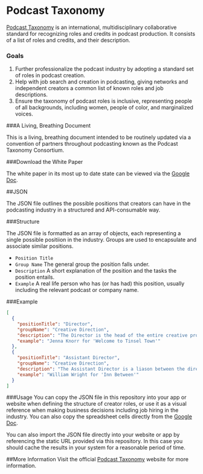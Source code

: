 # Podcast Taxonomy

<a href="https://www.podcasttaxonomy.com" target="_blank">Podcast Taxonomy</a> is an international, multidisciplinary collaborative standard for recognizing roles and credits in podcast production. It consists of a list of roles and credits, and their description.

### Goals

1. Further professionalize the podcast industry by adopting a standard set of roles in podcast creation.
2. Help with job search and creation in podcasting, giving networks and independent creators a common list of known roles and job descriptions.
3. Ensure the taxonomy of podcast roles is inclusive, representing people of all backgrounds, including women, people of color, and marginalized voices.

###A Living, Breathing Document

This is a living, breathing document intended to be routinely updated via a convention of partners throughout podcasting known as the Podcast Taxonomy Consortium.

###Download the White Paper

The white paper in its most up to date state can be viewed via the <a href="https://drive.google.com/file/d/1pkkb6_Kg7Dc33IVgTopJO7QNka3FnH7m/view?usp=sharing" target="_blank">Google Doc</a>.

##JSON

The JSON file outlines the possible positions that creators can have in the podcasting industry in a structured and API-consumable way.

###Structure

The JSON file is formatted as an array of objects, each representing a single possible positiion in the industry. Groups are used to encapsulate and associate similar positions.
- `Position Title`  
- `Group Name` The general group the position falls under.
- `Description` A short explanation of the position and the tasks the position entails.
- `Example` A real life person who has (or has had) this position, usually including the relevant podcast or company name.

###Example
```JSON
[
  {
    "positionTitle": "Director",
    "groupName": "Creative Direction",
    "description": "The Director is the head of the entire creative production, from creative details to logistics. There is typically a single director for a production. This role is primarily seen in fiction podcasts.",
    "example": "Jenna Knorr for 'Welcome to Tinsel Town'"
  },
  {
    "positionTitle": "Assistant Director",
    "groupName": "Creative Direction",
    "description": "The Assistant Director is a liason between the director and the rest of the production, often coordinating the daily logistics of production. There may be multiple assistant directors on a project. This role is primarily seen in fiction podcasts.",
    "example": "William Wright for 'Inn Between'"
  }
]
```

###Usage
You can copy the JSON file in this repository into your app or website when defining the structure of creator roles, or use it as a visual reference when making business decisions including job hiring in the industry. You can also copy the spreadsheet cells directly from the <a href="https://drive.google.com/file/d/1pkkb6_Kg7Dc33IVgTopJO7QNka3FnH7m/view?usp=sharing" target="_blank">Google Doc</a>.

You can also import the JSON file directly into your website or app by referencing the static URL provided via this repository. In this case you should cache the results in your system for a reasonable period of time.


##More Information
Visit the official <a href="https://www.podcasttaxonomy.com" target="_blank">Podcast Taxonomy</a> website for more information.